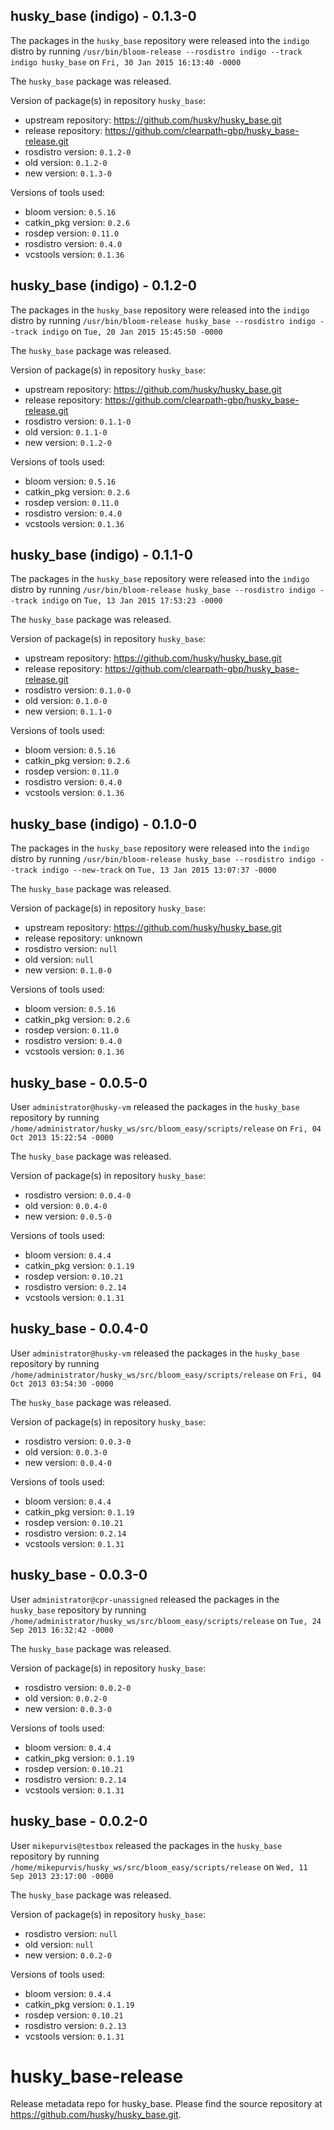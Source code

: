 ## husky_base (indigo) - 0.1.3-0

The packages in the `husky_base` repository were released into the `indigo` distro by running `/usr/bin/bloom-release --rosdistro indigo --track indigo husky_base` on `Fri, 30 Jan 2015 16:13:40 -0000`

The `husky_base` package was released.

Version of package(s) in repository `husky_base`:
- upstream repository: https://github.com/husky/husky_base.git
- release repository: https://github.com/clearpath-gbp/husky_base-release.git
- rosdistro version: `0.1.2-0`
- old version: `0.1.2-0`
- new version: `0.1.3-0`

Versions of tools used:
- bloom version: `0.5.16`
- catkin_pkg version: `0.2.6`
- rosdep version: `0.11.0`
- rosdistro version: `0.4.0`
- vcstools version: `0.1.36`


## husky_base (indigo) - 0.1.2-0

The packages in the `husky_base` repository were released into the `indigo` distro by running `/usr/bin/bloom-release husky_base --rosdistro indigo --track indigo` on `Tue, 20 Jan 2015 15:45:50 -0000`

The `husky_base` package was released.

Version of package(s) in repository `husky_base`:
- upstream repository: https://github.com/husky/husky_base.git
- release repository: https://github.com/clearpath-gbp/husky_base-release.git
- rosdistro version: `0.1.1-0`
- old version: `0.1.1-0`
- new version: `0.1.2-0`

Versions of tools used:
- bloom version: `0.5.16`
- catkin_pkg version: `0.2.6`
- rosdep version: `0.11.0`
- rosdistro version: `0.4.0`
- vcstools version: `0.1.36`


## husky_base (indigo) - 0.1.1-0

The packages in the `husky_base` repository were released into the `indigo` distro by running `/usr/bin/bloom-release husky_base --rosdistro indigo --track indigo` on `Tue, 13 Jan 2015 17:53:23 -0000`

The `husky_base` package was released.

Version of package(s) in repository `husky_base`:
- upstream repository: https://github.com/husky/husky_base.git
- release repository: https://github.com/clearpath-gbp/husky_base-release.git
- rosdistro version: `0.1.0-0`
- old version: `0.1.0-0`
- new version: `0.1.1-0`

Versions of tools used:
- bloom version: `0.5.16`
- catkin_pkg version: `0.2.6`
- rosdep version: `0.11.0`
- rosdistro version: `0.4.0`
- vcstools version: `0.1.36`


## husky_base (indigo) - 0.1.0-0

The packages in the `husky_base` repository were released into the `indigo` distro by running `/usr/bin/bloom-release husky_base --rosdistro indigo --track indigo --new-track` on `Tue, 13 Jan 2015 13:07:37 -0000`

The `husky_base` package was released.

Version of package(s) in repository `husky_base`:
- upstream repository: https://github.com/husky/husky_base.git
- release repository: unknown
- rosdistro version: `null`
- old version: `null`
- new version: `0.1.0-0`

Versions of tools used:
- bloom version: `0.5.16`
- catkin_pkg version: `0.2.6`
- rosdep version: `0.11.0`
- rosdistro version: `0.4.0`
- vcstools version: `0.1.36`


## husky_base - 0.0.5-0

User `administrator@husky-vm` released the packages in the `husky_base` repository by running `/home/administrator/husky_ws/src/bloom_easy/scripts/release` on `Fri, 04 Oct 2013 15:22:54 -0000`

The `husky_base` package was released.

Version of package(s) in repository `husky_base`:
- rosdistro version: `0.0.4-0`
- old version: `0.0.4-0`
- new version: `0.0.5-0`

Versions of tools used:
- bloom version: `0.4.4`
- catkin_pkg version: `0.1.19`
- rosdep version: `0.10.21`
- rosdistro version: `0.2.14`
- vcstools version: `0.1.31`


## husky_base - 0.0.4-0

User `administrator@husky-vm` released the packages in the `husky_base` repository by running `/home/administrator/husky_ws/src/bloom_easy/scripts/release` on `Fri, 04 Oct 2013 03:54:30 -0000`

The `husky_base` package was released.

Version of package(s) in repository `husky_base`:
- rosdistro version: `0.0.3-0`
- old version: `0.0.3-0`
- new version: `0.0.4-0`

Versions of tools used:
- bloom version: `0.4.4`
- catkin_pkg version: `0.1.19`
- rosdep version: `0.10.21`
- rosdistro version: `0.2.14`
- vcstools version: `0.1.31`


## husky_base - 0.0.3-0

User `administrator@cpr-unassigned` released the packages in the `husky_base` repository by running `/home/administrator/husky_ws/src/bloom_easy/scripts/release` on `Tue, 24 Sep 2013 16:32:42 -0000`

The `husky_base` package was released.

Version of package(s) in repository `husky_base`:
- rosdistro version: `0.0.2-0`
- old version: `0.0.2-0`
- new version: `0.0.3-0`

Versions of tools used:
- bloom version: `0.4.4`
- catkin_pkg version: `0.1.19`
- rosdep version: `0.10.21`
- rosdistro version: `0.2.14`
- vcstools version: `0.1.31`


## husky_base - 0.0.2-0

User `mikepurvis@testbox` released the packages in the `husky_base` repository by running `/home/mikepurvis/husky_ws/src/bloom_easy/scripts/release` on `Wed, 11 Sep 2013 23:17:00 -0000`

The `husky_base` package was released.

Version of package(s) in repository `husky_base`:
- rosdistro version: `null`
- old version: `null`
- new version: `0.0.2-0`

Versions of tools used:
- bloom version: `0.4.4`
- catkin_pkg version: `0.1.19`
- rosdep version: `0.10.21`
- rosdistro version: `0.2.13`
- vcstools version: `0.1.31`


husky_base-release
==================

Release metadata repo for husky_base. Please find the source repository at https://github.com/husky/husky_base.git.
